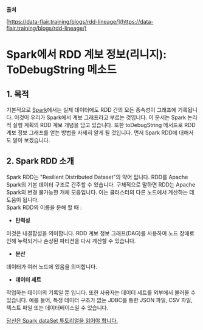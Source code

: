 **출처**

[https://data-flair.training/blogs/rdd-lineage/](https://data-flair.training/blogs/rdd-lineage/)

# Spark에서 RDD 계보 정보(리니지): ToDebugString 메소드

## 1\. 목적

기본적으로 [Spark](https://data-flair.training/blogs/what-is-spark/)에서는 실제 데이터에도 RDD 간의 모든 종속성이 그래프에 기록됩니다. 이것이 우리가 Spark에서 계보 그래프라고 부르는 것입니다. 이 문서는 Spark 논리적 실행 계획의 RDD 계보 개념을 담고 있습니다. 또한 toDebugString 메서드로 RDD 계보 정보 그래프를 얻는 방법을 자세히 알게 될 것입니다. 먼저 Spark RDD에 대해서도 알아 보겠습니다.

## 2\. Spark RDD 소개

Spark RDD는 "Resilient Distributed Dataset"의 약어 입니다. RDD를 Apache Spark의 기본 데이터 구조로 간주할 수 있습니다. 구체적으로 말하면 RDD는 Apache Spark의 변경 불가능한 개체 모음입니다. 이는 클러스터의 다른 노드에서 계산하는 데 도움이 됩니다.  
Spark RDD의 이름을 분해 할 때 :

-   **탄력성**

이것은 내결함성을 의미합니다. RDD 계보 정보 그래프(DAG)를 사용하여 노드 장애로 인해 누락되거나 손상된 파티션을 다시 계산할 수 있습니다.

-   **분산**

데이터가 여러 노드에 있음을 의미합니다.

-   **데이터 세트**

작업하는 데이터의 기록일 뿐 입니다. 또한 사용자는 데이터 세트를 외부에서 불러올 수 있습니다. 예를 들어, 특정 데이터 구조가 없는 JDBC를 통한 JSON 파일, CSV 파일, 텍스트 파일 또는 데이터베이스일 수 있습니다.

[당신은 Spark dataSet 튜토리얼을 읽어야 합니다.](https://data-flair.training/blogs/apache-spark-dataset-tutorial/)
